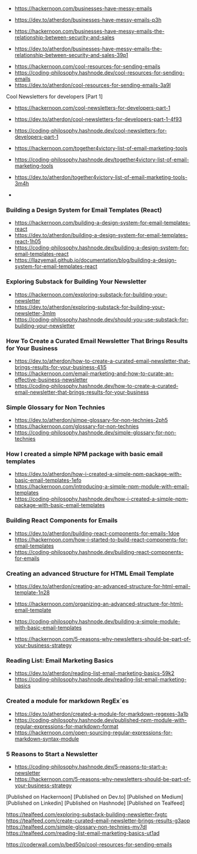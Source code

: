 
* https://hackernoon.com/businesses-have-messy-emails
* https://dev.to/atherdon/businesses-have-messy-emails-p3h

* https://hackernoon.com/businesses-have-messy-emails-the-relationship-between-security-and-sales
* https://dev.to/atherdon/businesses-have-messy-emails-the-relationship-between-security-and-sales-39p1


- https://hackernoon.com/cool-resources-for-sending-emails
- https://coding-philosophy.hashnode.dev/cool-resources-for-sending-emails
- https://dev.to/atherdon/cool-resources-for-sending-emails-3a9l

Cool Newsletters for developers [Part 1]
- https://hackernoon.com/cool-newsletters-for-developers-part-1
- https://dev.to/atherdon/cool-newsletters-for-developers-part-1-4f93
- https://coding-philosophy.hashnode.dev/cool-newsletters-for-developers-part-1


- https://hackernoon.com/together4victory-list-of-email-marketing-tools
- https://coding-philosophy.hashnode.dev/together4victory-list-of-email-marketing-tools
- https://dev.to/atherdon/together4victory-list-of-email-marketing-tools-3m4h
- 

### Building a Design System for Email Templates (React)
- https://hackernoon.com/building-a-design-system-for-email-templates-react
- https://dev.to/atherdon/building-a-design-system-for-email-templates-react-1h05
- https://coding-philosophy.hashnode.dev/building-a-design-system-for-email-templates-react
- https://llazyemail.github.io/documentation/blog/building-a-design-system-for-email-templates-react

### Exploring Substack for Building Your Newsletter
- https://hackernoon.com/exploring-substack-for-building-your-newsletter
- https://dev.to/atherdon/exploring-substack-for-building-your-newsletter-3mlm
- https://coding-philosophy.hashnode.dev/should-you-use-substack-for-building-your-newsletter

### How To Create a Curated Email Newsletter That Brings Results for Your Business
- https://dev.to/atherdon/how-to-create-a-curated-email-newsletter-that-brings-results-for-your-business-41i5
- https://hackernoon.com/email-marketing-and-how-to-curate-an-effective-business-newsletter
- https://coding-philosophy.hashnode.dev/how-to-create-a-curated-email-newsletter-that-brings-results-for-your-business


### Simple Glossary for Non Technies
- https://dev.to/atherdon/simpe-glossary-for-non-technies-2ph5
- https://hackernoon.com/glossary-for-non-technies
- https://coding-philosophy.hashnode.dev/simple-glossary-for-non-technies

### How I created a simple NPM package with basic email templates
- https://dev.to/atherdon/how-i-created-a-simple-npm-package-with-basic-email-templates-1efo
- https://hackernoon.com/introducing-a-simple-npm-module-with-email-templates
- https://coding-philosophy.hashnode.dev/how-i-created-a-simple-npm-package-with-basic-email-templates

### Building React Components for Emails
- https://dev.to/atherdon/building-react-components-for-emails-1doe
- https://hackernoon.com/how-i-started-to-build-react-components-for-email-templates
- https://coding-philosophy.hashnode.dev/building-react-components-for-emails


### Creating an advanced Structure for HTML Email Template
- https://dev.to/atherdon/creating-an-advanced-structure-for-html-email-template-1n28
- https://hackernoon.com/organizing-an-advanced-structure-for-html-email-template
- https://coding-philosophy.hashnode.dev/building-a-simple-module-with-basic-email-templates


- https://hackernoon.com/5-reasons-why-newsletters-should-be-part-of-your-business-strategy


### Reading List: Email Marketing Basics
- https://dev.to/atherdon/reading-list-email-marketing-basics-59k2
- https://coding-philosophy.hashnode.dev/reading-list-email-marketing-basics

### Created a module for markdown RegEx`es
- https://dev.to/atherdon/created-a-module-for-markdown-regexes-3a1b
- https://coding-philosophy.hashnode.dev/published-npm-module-with-regular-expressions-for-markdown-format
- https://hackernoon.com/open-sourcing-regular-expressions-for-markdown-syntax-module

### 5 Reasons to Start a Newsletter
- https://coding-philosophy.hashnode.dev/5-reasons-to-start-a-newsletter
- https://hackernoon.com/5-reasons-why-newsletters-should-be-part-of-your-business-strategy

[Published on Hackernoon]
[Published on Dev.to]
[Published on Medium]
[Published on Linkedin]
[Published on Hashnode]
[Published on Tealfeed]


https://tealfeed.com/exploring-substack-building-newsletter-fxgtc
https://tealfeed.com/create-curated-email-newsletter-brings-results-g3aop
https://tealfeed.com/simple-glossary-non-technies-mv7dl
https://tealfeed.com/reading-list-email-marketing-basics-ut1ad


https://coderwall.com/p/bed50q/cool-resources-for-sending-emails
